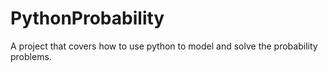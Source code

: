 # PythonProbability
A project that covers how to use python to model and solve the probability problems.
